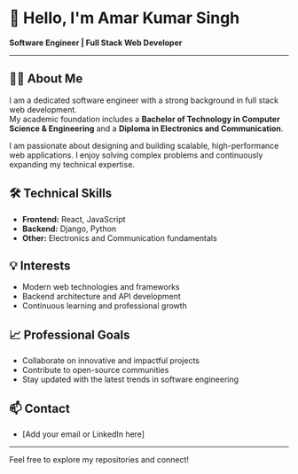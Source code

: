 # 👋 Hello, I'm Amar Kumar Singh

**Software Engineer | Full Stack Web Developer**

---

## 👨‍💻 About Me

I am a dedicated software engineer with a strong background in full stack web development.  
My academic foundation includes a **Bachelor of Technology in Computer Science & Engineering** and a **Diploma in Electronics and Communication**.

I am passionate about designing and building scalable, high-performance web applications. I enjoy solving complex problems and continuously expanding my technical expertise.

## 🛠️ Technical Skills

- **Frontend:** React, JavaScript
- **Backend:** Django, Python
- **Other:** Electronics and Communication fundamentals

## 💡 Interests

- Modern web technologies and frameworks
- Backend architecture and API development
- Continuous learning and professional growth

## 📈 Professional Goals

- Collaborate on innovative and impactful projects
- Contribute to open-source communities
- Stay updated with the latest trends in software engineering

## 📫 Contact

- [Add your email or LinkedIn here]

---

Feel free to explore my repositories and connect!
